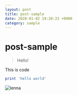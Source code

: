 ```yaml
---
layout: post
title: post-sample
date: 2020-01-02 19:20:23 +0900
category: sample
---
```

# post-sample
> Hello!

This is code
```ruby
print 'hello world'
```



![lenna](https://raw.githubusercontent.com/16wjdekdms/16wjdekdms.github.io/master/images/lenna.png)